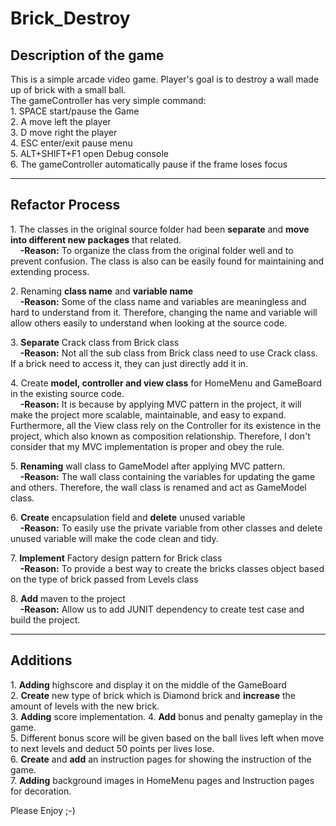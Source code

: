 <h1>Brick_Destroy</h1>
<h2>Description of the game</h2>
<p>
This is a simple arcade video game.
Player's goal is to destroy a wall made up of brick with a small ball.<br />
The gameController has  very simple command: <br />
1. SPACE start/pause the Game <br />
2. A move left the player <br />
3. D move right the player <br />
4. ESC enter/exit pause menu <br />
5. ALT+SHIFT+F1 open Debug console <br />
6. The gameController automatically pause if the frame loses focus <br />
</p>
<hr>
<h2>Refactor Process</h2>
<p>
1. The classes in the original source folder had been <b>separate</b> and <b>move into different new packages</b> that related. <br />
&nbsp&nbsp&nbsp <b>-Reason:</b> To organize the class from the original folder well and to prevent confusion. The class is also can be easily found for maintaining and extending process.
</p>
<p>
2. Renaming <b>class name</b> and <b>variable name</b><br />
&nbsp&nbsp&nbsp <b>-Reason:</b> Some of the class name and variables are meaningless and hard to understand from it. Therefore, changing the name and variable will allow others easily to understand when looking at the source code.
</p>
<p>
3. <b>Separate</b> Crack class from Brick class<br />
&nbsp&nbsp&nbsp <b>-Reason:</b> Not all the sub class from Brick class need to use Crack class. If a brick need to access it, they can just directly add it in.
</p>
<p>
4. Create <b>model, controller and view class</b> for HomeMenu and GameBoard in the existing source code.<br />
&nbsp&nbsp&nbsp <b>-Reason:</b> It is because by applying MVC pattern in the project, it will make the project more scalable, maintainable, and easy to expand.
                        Furthermore, all the View class rely on the Controller for its existence in the project, which also known as composition relationship.
                        Therefore, I don't consider that my MVC implementation is proper and obey the rule.
</p>
<p>
5. <b>Renaming</b> wall class to GameModel after applying MVC pattern.<br />
&nbsp&nbsp&nbsp <b>-Reason:</b> The wall class containing the variables for updating the game and others. Therefore, the wall class is renamed and act as GameModel class.
</p>
<p>
6. <b>Create</b> encapsulation field and <b>delete</b> unused variable<br />
&nbsp&nbsp&nbsp <b>-Reason:</b> To easily use the private variable from other classes and delete unused variable will make the code clean and tidy.
</p>
<p>
7. <b>Implement</b> Factory design pattern for Brick class<br />
&nbsp&nbsp&nbsp <b>-Reason:</b> To provide a best way to create the bricks classes object based on the type of brick passed from Levels class
</p>
<p>
8. <b>Add</b> maven to the project<br />
&nbsp&nbsp&nbsp <b>-Reason:</b> Allow us to add JUNIT dependency to create test case and build the project.
</p>
<hr>
<h2>Additions</h2>
<p>
1. <b>Adding</b> highscore and display it on the middle of the GameBoard <br />
2. <b>Create</b> new type of brick which is Diamond brick and <b>increase</b> the amount of levels with the new brick.<br />
3. <b>Adding</b> score implementation.
4. <b>Add</b> bonus and penalty gameplay in the game.<br />
5. Different bonus score will be given based on the ball lives left when move to next levels and deduct 50 points per lives lose.<br />
6. <b>Create</b> and <b>add</b> an instruction pages for showing the instruction of the game.<br />
7. <b>Adding</b> background images in HomeMenu pages and Instruction pages for decoration.<br />
</p>

Please Enjoy ;-)
